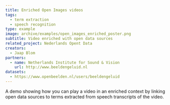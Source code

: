 ```yaml
---
title: Enriched Open Images videos
tags:
  - term extraction
  - speech recognition
type: example
image: archive/examples/open_images_enriched_poster.png
subtitle: Video enriched with open data sources
related_project: Nederlands Opent Data
creators:
  - Jaap Blom
partners:
  - name: Netherlands Institute for Sound & Vision
    url: http://www.beeldengeluid.nl
datasets:
  - https://www.openbeelden.nl/users/beeldengeluid
---
```


A demo showing how you can play a video in an enriched context by linking open data sources to terms extracted from speech transcripts of the video.
